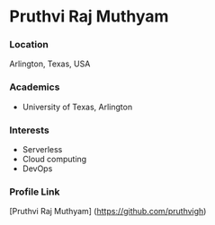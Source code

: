 # Pruthvi Raj Muthyam

### Location

Arlington, Texas, USA

### Academics

- University of Texas, Arlington

### Interests

- Serverless
- Cloud computing
- DevOps


### Profile Link

[Pruthvi Raj Muthyam] (https://github.com/pruthvigh)
